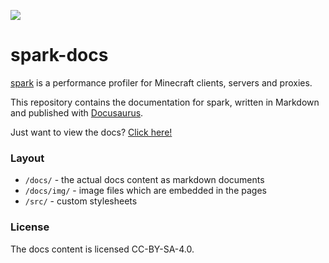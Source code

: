 ![](https://i.imgur.com/ykHn9vx.png)

# spark-docs

[spark](https://github.com/lucko/spark) is a performance profiler for Minecraft clients, servers and proxies.

This repository contains the documentation for spark, written in Markdown and published with [Docusaurus](https://docusaurus.io/).

Just want to view the docs? [Click here!](https://spark.lucko.me/docs)

### Layout

* `/docs/` - the actual docs content as markdown documents
* `/docs/img/` - image files which are embedded in the pages
* `/src/` - custom stylesheets

### License

The docs content is licensed CC-BY-SA-4.0.
